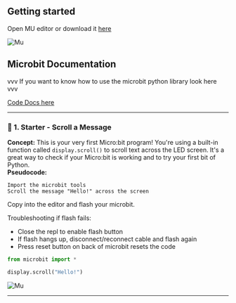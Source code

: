 Getting started
---
Open MU editor or download it [here](https://codewith.mu/)

![Mu](https://github.com/ScienceZoneUK/science-zone-uk/blob/main/Microbits/lv2/mu_editor.png)

## Microbit Documentation

vvv If you want to know how to use the microbit python library look here vvv

[Code Docs here](https://microbit-micropython.readthedocs.io/en/v2-docs/index.html)

---

### 🌟 1. Starter - Scroll a Message

**Concept:** This is your very first Micro\:bit program! You're using a built-in function called `display.scroll()` to scroll text across the LED screen. It's a great way to check if your Micro\:bit is working and to try your first bit of Python.     
**Pseudocode:**

```
Import the microbit tools
Scroll the message "Hello!" across the screen
```

Copy into the editor and flash your microbit.    

Troubleshooting if flash fails:       
- Close the repl to enable flash button
- If flash hangs up, disconnect/reconnect cable and flash again
- Press reset button on back of microbit resets the code

```python
from microbit import *

display.scroll("Hello!")
```

![Mu](https://github.com/ScienceZoneUK/science-zone-uk/blob/main/Microbits/lv2/mu_editor_flash.png)


---

